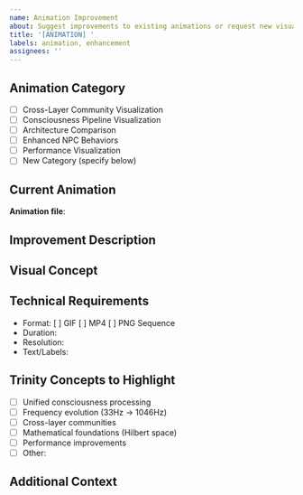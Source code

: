 ```yaml
---
name: Animation Improvement
about: Suggest improvements to existing animations or request new visualizations
title: '[ANIMATION] '
labels: animation, enhancement
assignees: ''
---
```


## Animation Category
<!-- Please select the relevant category -->
- [ ] Cross-Layer Community Visualization
- [ ] Consciousness Pipeline Visualization
- [ ] Architecture Comparison
- [ ] Enhanced NPC Behaviors
- [ ] Performance Visualization
- [ ] New Category (specify below)

## Current Animation
<!-- If improving an existing animation, specify which one -->
**Animation file**: 

## Improvement Description
<!-- Clear description of the requested improvement -->


## Visual Concept
<!-- Describe the visual approach or provide sketches/mockups -->


## Technical Requirements
<!-- Any specific technical requirements -->
- Format: [ ] GIF [ ] MP4 [ ] PNG Sequence
- Duration: 
- Resolution: 
- Text/Labels: 

## Trinity Concepts to Highlight
<!-- Which Trinity consciousness concepts should be emphasized -->
- [ ] Unified consciousness processing
- [ ] Frequency evolution (33Hz → 1046Hz)
- [ ] Cross-layer communities
- [ ] Mathematical foundations (Hilbert space)
- [ ] Performance improvements
- [ ] Other: 

## Additional Context
<!-- Any additional context, references, or examples -->